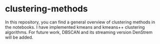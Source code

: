 # clustering-methods

In this repository, you can find a general overview of clustering methods in the notebooks. I have implemented kmeans and kmeans++ clustering algorithms. For future work, DBSCAN and its streaming version DenStrem will be added.
